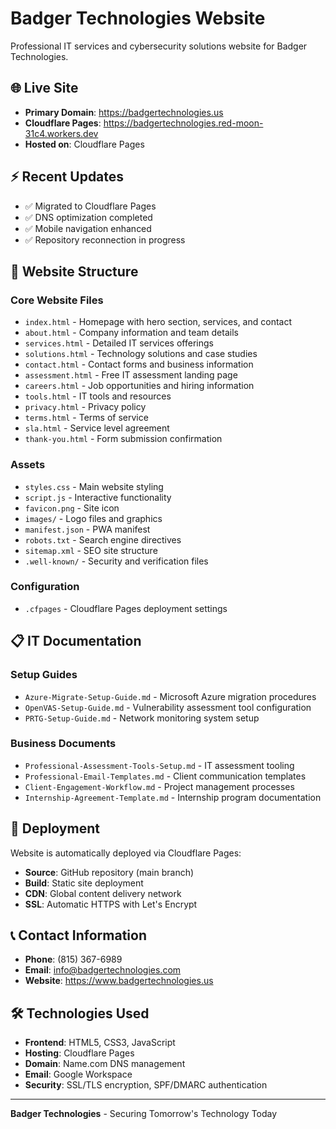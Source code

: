 # Badger Technologies Website

Professional IT services and cybersecurity solutions website for Badger Technologies.

## 🌐 Live Site
- **Primary Domain**: https://badgertechnologies.us
- **Cloudflare Pages**: https://badgertechnologies.red-moon-31c4.workers.dev
- **Hosted on**: Cloudflare Pages

## ⚡ Recent Updates
- ✅ Migrated to Cloudflare Pages
- ✅ DNS optimization completed
- ✅ Mobile navigation enhanced
- ✅ Repository reconnection in progress

## 📁 Website Structure

### Core Website Files
- `index.html` - Homepage with hero section, services, and contact
- `about.html` - Company information and team details
- `services.html` - Detailed IT services offerings
- `solutions.html` - Technology solutions and case studies
- `contact.html` - Contact forms and business information
- `assessment.html` - Free IT assessment landing page
- `careers.html` - Job opportunities and hiring information
- `tools.html` - IT tools and resources
- `privacy.html` - Privacy policy
- `terms.html` - Terms of service
- `sla.html` - Service level agreement
- `thank-you.html` - Form submission confirmation

### Assets
- `styles.css` - Main website styling
- `script.js` - Interactive functionality
- `favicon.png` - Site icon
- `images/` - Logo files and graphics
- `manifest.json` - PWA manifest
- `robots.txt` - Search engine directives
- `sitemap.xml` - SEO site structure
- `.well-known/` - Security and verification files

### Configuration
- `.cfpages` - Cloudflare Pages deployment settings

## 📋 IT Documentation

### Setup Guides
- `Azure-Migrate-Setup-Guide.md` - Microsoft Azure migration procedures
- `OpenVAS-Setup-Guide.md` - Vulnerability assessment tool configuration
- `PRTG-Setup-Guide.md` - Network monitoring system setup

### Business Documents
- `Professional-Assessment-Tools-Setup.md` - IT assessment tooling
- `Professional-Email-Templates.md` - Client communication templates
- `Client-Engagement-Workflow.md` - Project management processes
- `Internship-Agreement-Template.md` - Internship program documentation

## 🚀 Deployment

Website is automatically deployed via Cloudflare Pages:
- **Source**: GitHub repository (main branch)
- **Build**: Static site deployment
- **CDN**: Global content delivery network
- **SSL**: Automatic HTTPS with Let's Encrypt

## 📞 Contact Information

- **Phone**: (815) 367-6989
- **Email**: info@badgertechnologies.com
- **Website**: https://www.badgertechnologies.us

## 🛠️ Technologies Used

- **Frontend**: HTML5, CSS3, JavaScript
- **Hosting**: Cloudflare Pages
- **Domain**: Name.com DNS management
- **Email**: Google Workspace
- **Security**: SSL/TLS encryption, SPF/DMARC authentication

---

**Badger Technologies** - Securing Tomorrow's Technology Today